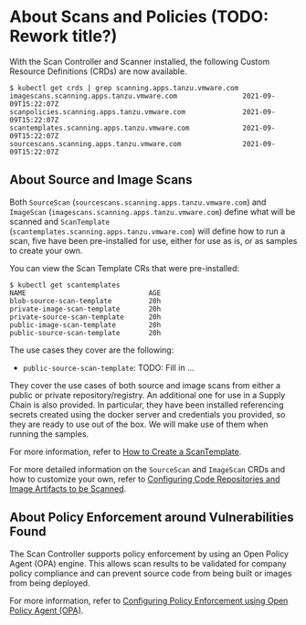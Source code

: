 # About Scans and Policies (TODO: Rework title?)
With the Scan Controller and Scanner installed, the following Custom Resource Definitions (CRDs) are now available.
```console
$ kubectl get crds | grep scanning.apps.tanzu.vmware.com
imagescans.scanning.apps.tanzu.vmware.com                2021-09-09T15:22:07Z
scanpolicies.scanning.apps.tanzu.vmware.com              2021-09-09T15:22:07Z
scantemplates.scanning.apps.tanzu.vmware.com             2021-09-09T15:22:07Z
sourcescans.scanning.apps.tanzu.vmware.com               2021-09-09T15:22:07Z
```

## About Source and Image Scans
Both `SourceScan` (`sourcescans.scanning.apps.tanzu.vmware.com`) and `ImageScan` (`imagescans.scanning.apps.tanzu.vmware.com`) define what will be scanned and `ScanTemplate` (`scantemplates.scanning.apps.tanzu.vmware.com`) will define how to run a scan, five have been pre-installed for use, either for use as is, or as samples to create your own. 

You can view the Scan Template CRs that were pre-installed:
```console
$ kubectl get scantemplates
NAME                              AGE
blob-source-scan-template         20h
private-image-scan-template       20h
private-source-scan-template      20h
public-image-scan-template        20h
public-source-scan-template       20h
```

The use cases they cover are the following:
* `public-source-scan-template`: TODO: Fill in
...

They cover the use cases of both source and image scans from either a public or private repository/registry. An additional one for use in a Supply Chain is also provided. In particular, they have been installed referencing secrets created using the docker server and credentials you provided, so they are ready to use out of the box. We will make use of them when running the samples.

For more information, refer to [How to Create a ScanTemplate](create-scan-template.md).

For more detailed information on the `SourceScan` and `ImageScan` CRDs and how to customize your own, refer to [Configuring Code Repositories and Image Artifacts to be Scanned](scan-crs.md).

## About Policy Enforcement around Vulnerabilities Found
The Scan Controller supports policy enforcement by using an Open Policy Agent (OPA) engine. This allows scan results to be validated for company policy compliance and can prevent source code from being built or images from being deployed.

For more information, refer to [Configuring Policy Enforcement using Open Policy Agent (OPA)](policies.md).
